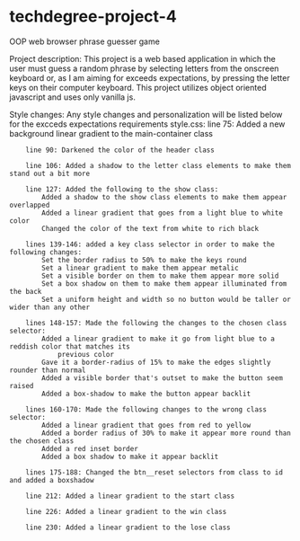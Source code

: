 # techdegree-project-4
 OOP web browser phrase guesser game

 Project description:
    This project is a web based application in which the user must guess a random phrase by selecting letters from the onscreen keyboard or, as I am aiming for exceeds expectations, by pressing the letter keys on their computer keyboard.  This project utilizes object oriented javascript and uses only vanilla js.

Style changes:
    Any style changes and personalization will be listed below for the excceds expectations requirements
    style.css: 
        line 75: Added a new background linear gradient to the main-container class

        line 90: Darkened the color of the header class

        line 106: Added a shadow to the letter class elements to make them stand out a bit more

        line 127: Added the following to the show class:
            Added a shadow to the show class elements to make them appear overlapped
            Added a linear gradient that goes from a light blue to white color
            Changed the color of the text from white to rich black

        lines 139-146: added a key class selector in order to make the following changes:
            Set the border radius to 50% to make the keys round
            Set a linear gradient to make them appear metalic
            Set a visible border on them to make them appear more solid
            Set a box shadow on them to make them appear illuminated from the back
            Set a uniform height and width so no button would be taller or wider than any other

        lines 148-157: Made the following the changes to the chosen class selector:
            Added a linear gradient to make it go from light blue to a reddish color that matches its
                previous color
            Gave it a border-radius of 15% to make the edges slightly rounder than normal
            Added a visible border that's outset to make the button seem raised
            Added a box-shadow to make the button appear backlit

        lines 160-170: Made the following changes to the wrong class selector:
            Added a linear gradient that goes from red to yellow
            Added a border radius of 30% to make it appear more round than the chosen class
            Added a red inset border
            Added a box shadow to make it appear backlit

        lines 175-188: Changed the btn__reset selectors from class to id and added a boxshadow 

        line 212: Added a linear gradient to the start class

        line 226: Added a linear gradient to the win class

        line 230: Added a linear gradient to the lose class
